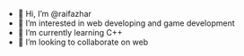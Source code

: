 - 👋 Hi, I’m @raifazhar
- 👀 I’m interested in web developing and game development
- 🌱 I’m currently learning C++
- 💞️ I’m looking to collaborate on web

<!---
raifazhar/raifazhar is a ✨ special ✨ repository because its `README.md` (this file) appears on your GitHub profile.
You can click the Preview link to take a look at your changes.
--->
